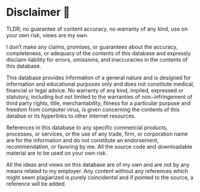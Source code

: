 # Disclaimer 📜 

TLDR; no guarantee of content accuracy, no warranty of any kind, use on your own risk, views are my own.

I don’t make any claims, promises, or guarantees about the accuracy, completeness, or adequacy of the contents of this database and expressly disclaim liability for errors, omissions, and inaccuracies in the contents of this database.

This database provides information of a general nature and is designed for information and educational purposes only and does not constitute medical, financial or legal advice. No warranty of any kind, implied, expressed or statutory, including but not limited to the warranties of non−infringement of third party rights, title, merchantability, fitness for a particular purpose and freedom from computer virus, is given concerning the contents of this databse or its hyperlinks to other internet resources.

References in this database to any specific commercial products, processes, or services, or the use of any trade, firm, or corporation name are for the information and do not constitute an endorsement, recommendation, or favoring by me. All the source code and downloadable material are to be used on your own risk.

All the ideas and views on this database are of my own and are not by any means related to my employer. Any content without any references which might seem plagiarized is purely coincidental and if pointed to the source, a reference will be added.
